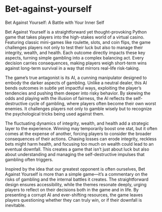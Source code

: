 # Bet-against-yourself

Bet Against Yourself: A Battle with Your Inner Self

Bet Against Yourself is a straightforward yet thought-provoking Python game that takes players into the high-stakes world of a virtual casino. Featuring classic mini-games like roulette, slots, and coin flips, the game challenges players not only to test their luck but also to manage their integrity, wealth, and health. Each outcome directly impacts these key aspects, turning simple gambling into a complex balancing act. Every decision carries consequences, making players weigh short-term wins against long-term survival in a way that mirrors real-life risk-taking.

The game’s true antagonist is its AI, a cunning manipulator designed to embody the darker aspects of gambling. Unlike a neutral dealer, this AI bends outcomes in subtle yet impactful ways, exploiting the player’s tendencies and pushing them deeper into risky behavior. By skewing the odds and playing with the illusion of fairness, the AI reflects the self-destructive cycle of gambling, where players often become their own worst enemies. It challenges players not only to gamble wisely but to recognize the psychological tricks being used against them.

The fluctuating dynamics of integrity, wealth, and health add a strategic layer to the experience. Winning may temporarily boost one stat, but it often comes at the expense of another, forcing players to consider the broader consequences of their actions. Chasing losses can erode integrity, reckless bets might harm health, and focusing too much on wealth could lead to an eventual downfall. This creates a game that isn’t just about luck but also about understanding and managing the self-destructive impulses that gambling often triggers.

Inspired by the idea that our greatest opponent is often ourselves, Bet Against Yourself is more than a simple game—it’s a commentary on the risks of gambling and the internal battles it creates. The straightforward design ensures accessibility, while the themes resonate deeply, urging players to reflect on their decisions both in the game and in life. By presenting a corrupt AI and ever-shifting resources, the game leaves players questioning whether they can truly win, or if their downfall is inevitable.
